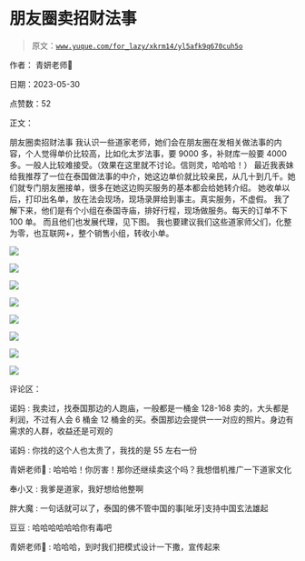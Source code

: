# 朋友圈卖招财法事

> 原文：[`www.yuque.com/for_lazy/xkrm14/yl5afk9q670cuh5o`](https://www.yuque.com/for_lazy/xkrm14/yl5afk9q670cuh5o)

作者： 青妍老师🌸

日期：2023-05-30

点赞数：52

正文：

朋友圈卖招财法事 我认识一些道家老师，她们会在朋友圈在发相关做法事的内容，个人觉得单价比较高，比如化太岁法事，要 9000 多，补财库一般要 4000 多。一般人比较难接受。（效果在这里就不讨论。信则灵，哈哈哈！） 最近我表妹给我推荐了一位在泰国做法事的中介，她这边单价就比较亲民，从几十到几千。她们就专门朋友圈接单，很多在她这边购买服务的基本都会给她转介绍。 她收单以后，打印出名单，放在法会现场，现场录屏给到事主。真实服务，不虚假。 我了解下来，他们是有个小组在泰国寺庙，排好行程，现场做服务。每天的订单不下 100 单。 而且他们也发展代理，见下图。 我也要建议我们这些道家师父们，化整为零，也互联网+，整个销售小组，转收小单。

![](img/c86f55ad0cd123366fe66a06cff2cbf8.png)

![](img/5c8d2e650f5074f69f102fb5464b13b9.png)

![](img/ce6d20e5f11d56ef3e67d15f0e251ebc.png)

![](img/9e21b0c6b37cb3698674f5509f479661.png)

![](img/82dacdc53f049db20efec7f3cfc62d5e.png)

![](img/6c64ca758703115351d5229865ef5e3f.png)

![](img/354fce7fbc8dd4da3838573784753516.png)

![](img/bda98a5d55a9b28984a5e289a0412b03.png)

评论区：

诺妈 : 我卖过，找泰国那边的人跑庙，一般都是一桶金 128-168 卖的，大头都是利润，不过有人会 6 桶金 12 桶金的买。泰国那边会提供一一对应的照片。身边有需求的人群，收益还是可观的

诺妈 : 你找的这个人也太贵了，我找的是 55 左右一份

青妍老师🌸 : 哈哈哈！你厉害！那你还继续卖这个吗？我想借机推广一下道家文化

奉小又 : 我爹是道家，我好想给他整啊

胖大魔 : 一句话就可以了，泰国的佛不管中国的事[呲牙]支持中国玄法雄起

豆豆 : 哈哈哈哈哈哈你有毒吧

青妍老师🌸 : 哈哈哈，到时我们把模式设计一下撒，宣传起来



